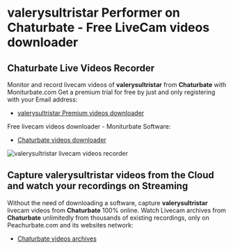 # valerysultristar Performer on Chaturbate - Free LiveCam videos downloader

## Chaturbate Live Videos Recorder

Monitor and record livecam videos of **valerysultristar** from **Chaturbate** with Moniturbate.com
Get a premium trial for free by just and only registering with your Email address:
* [valerysultristar Premium videos downloader](https://moniturbate.com/request-demo-licence-key.html)

Free livecam videos downloader - Moniturbate Software:
* [Chaturbate videos downloader](https://moniturbate.com/moniturbate-download-software.html)

![valerysultristar livecam videos recorder](https://peachurnet.com/templates/moniturbate-software.png)


## Capture valerysultristar videos from the Cloud and watch your recordings on Streaming

Without the need of downloading a software, capture **valerysultristar** livecam videos from **Chaturbate** 100% online.
Watch Livecam archives from **Chaturbate** unlimitedly from thousands of existing recordings, only on Peachurbate.com and its websites network:
* [Chaturbate videos archives](https://peachurnet.com/)